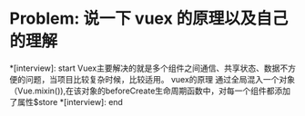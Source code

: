 # Problem: 说一下 vuex 的原理以及自己的理解

*[interview]: start
Vuex主要解决的就是多个组件之间通信、共享状态、数据不方便的问题，当项目比较复杂时候，比较适用。
vuex的原理
通过全局混入一个对象（Vue.mixin()),在该对象的beforeCreate生命周期函数中，对每一个组件都添加了属性$store
*[interview]: end
